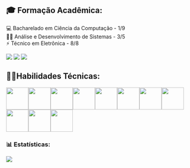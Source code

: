 ## 🎓 Formação Acadêmica:
💻 Bacharelado em Ciência da Computação - 1/9<br>👨‍💻 Análise e Desenvolvimento de Sistemas - 3/5<br>⚡ Técnico em Eletrônica - 8/8

<div>
<a href="https://www.instagram.com/lavoisier__oliveira/" target="_blank"><img loading="lazy" src="https://img.shields.io/badge/-Instagram-%23E4405F?style=for-the-badge&logo=instagram&logoColor=white" target="_blank"></a>
<a href = "mailto:contato@loc.lavoisier@gmail.com"><img loading="lazy" src="https://img.shields.io/badge/Gmail-D14836?style=for-the-badge&logo=gmail&logoColor=white" target="_blank"></a>
<a href="https://www.linkedin.com/in/lavoisier-oliveira/" target="_blank"><img loading="lazy" src="https://img.shields.io/badge/-LinkedIn-%230077B5?style=for-the-badge&logo=linkedin&logoColor=white" target="_blank"></a>   
</div>

## 🤹‍♀️Habilidades Técnicas:        
<img loading="lazy" src="https://cdn.jsdelivr.net/gh/devicons/devicon@latest/icons/git/git-original.svg" width="60" height="60"/><img loading="lazy" src="https://cdn.jsdelivr.net/gh/devicons/devicon@latest/icons/html5/html5-original-wordmark.svg" width="60" height="60"/><img loading="lazy" src="https://cdn.jsdelivr.net/gh/devicons/devicon@latest/icons/css3/css3-original-wordmark.svg" width="60" height="60"/><img loading="lazy" src="https://cdn.jsdelivr.net/gh/devicons/devicon@latest/icons/python/python-original.svg" width="60" height="60"/><img loading="lazy" src="https://cdn.jsdelivr.net/gh/devicons/devicon@latest/icons/java/java-original.svg" width="60" height="60"/><img loading="lazy" src="https://cdn.jsdelivr.net/gh/devicons/devicon@latest/icons/javascript/javascript-original.svg" width="60" height="60"/><img loading="lazy" src="https://cdn.jsdelivr.net/gh/devicons/devicon@latest/icons/c/c-original.svg" width="60" height="60"/><img loading="lazy" src="https://cdn.jsdelivr.net/gh/devicons/devicon@latest/icons/cplusplus/cplusplus-original.svg" width="60" height="60"/><img loading="lazy" src="https://cdn.jsdelivr.net/gh/devicons/devicon@latest/icons/flutter/flutter-original.svg" width="60" height="60"/><img loading="lazy" src="https://cdn.jsdelivr.net/gh/devicons/devicon@latest/icons/arduino/arduino-original-wordmark.svg" width="60" height="60"/><img loading="lazy" src="https://cdn.jsdelivr.net/gh/devicons/devicon@latest/icons/latex/latex-original.svg" width="60" height="60"/>

### 📊 Estatísticas:
![](https://github-readme-streak-stats.herokuapp.com/?user=Lavoisier-Oliveira&theme=react&hide_border=true)<br/>
